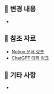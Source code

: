 ## 📌 변경 내용
-  

## 🔗 참조 자료
- [Notion 문서 링크](https://www.notion.so/xxx)
- [ChatGPT 대화 링크](https://chat.openai.com/share/xxx)

## 📎 기타 사항
- 
